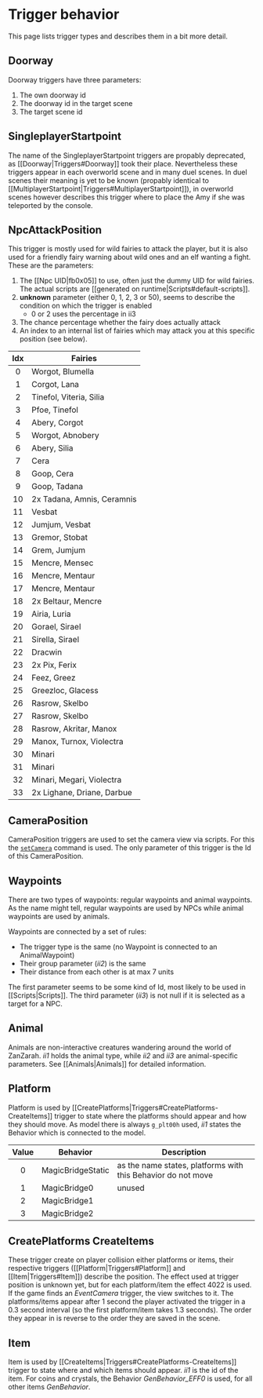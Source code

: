 # Trigger behavior

This page lists trigger types and describes them in a bit more detail.

## Doorway

Doorway triggers have three parameters:

1. The own doorway id
2. The doorway id in the target scene
3. The target scene id

## SingleplayerStartpoint

The name of the SingleplayerStartpoint triggers are propably deprecated, as [[Doorway|Triggers#Doorway]] took their place. Nevertheless these triggers appear in each 
overworld scene and in many duel scenes. In duel scenes their meaning is yet to be known (propably identical to [[MultiplayerStartpoint|Triggers#MultiplayerStartpoint]]),
in overworld scenes however describes this trigger where to place the Amy if she was teleported by the console.

## NpcAttackPosition

This trigger is mostly used for wild fairies to attack the player, but it is also used for a friendly fairy warning about wild ones and an elf wanting a fight.
These are the parameters:

1. The [[Npc UID|fb0x05]] to use, often just the dummy UID for wild fairies. The actual scripts are [[generated on runtime|Scripts#default-scripts]].
2. __unknown__ parameter (either 0, 1, 2, 3 or 50), seems to describe the condition on which the trigger is enabled
    - 0 or 2 uses the percentage in ii3
3. The chance percentage whether the fairy does actually attack
4. An index to an internal list of fairies which may attack you at this specific position (see below).

| Idx | Fairies                    |
|:---:|----------------------------|
|  0  | Worgot, Blumella           |
|  1  | Corgot, Lana               |
|  2  | Tinefol, Viteria, Silia    |
|  3  | Pfoe, Tinefol              |
|  4  | Abery, Corgot              |
|  5  | Worgot, Abnobery           |
|  6  | Abery, Silia               |
|  7  | Cera                       |
|  8  | Goop, Cera                 |
|  9  | Goop, Tadana               |
| 10  | 2x Tadana, Amnis, Ceramnis |
| 11  | Vesbat                     |
| 12  | Jumjum, Vesbat             |
| 13  | Gremor, Stobat             |
| 14  | Grem, Jumjum               |
| 15  | Mencre, Mensec             |
| 16  | Mencre, Mentaur            |
| 17  | Mencre, Mentaur            |
| 18  | 2x Beltaur, Mencre         |
| 19  | Airia, Luria               |
| 20  | Gorael, Sirael             |
| 21  | Sirella, Sirael            |
| 22  | Dracwin                    |
| 23  | 2x Pix, Ferix              |
| 24  | Feez, Greez                |
| 25  | Greezloc, Glacess          |
| 26  | Rasrow, Skelbo             |
| 27  | Rasrow, Skelbo             |
| 28  | Rasrow, Akritar, Manox     |
| 29  | Manox, Turnox, Violectra   |
| 30  | Minari                     |
| 31  | Minari                     |
| 32  | Minari, Megari, Violectra  |
| 33  | 2x Lighane, Driane, Darbue |

## CameraPosition

CameraPosition triggers are used to set the camera view via scripts. For this the [```setCamera```](ScriptRef#setCamera) command is used.
The only parameter of this trigger is the Id of this CameraPosition.

## Waypoints

There are two types of waypoints: regular waypoints and animal waypoints. As the name might tell, regular waypoints are used by NPCs while animal waypoints are used by animals.

Waypoints are connected by a set of rules:
* The trigger type is the same (no Waypoint is connected to an AnimalWaypoint)
* Their group parameter (*ii2*) is the same
* Their distance from each other is at max 7 units

The first parameter seems to be some kind of Id, most likely to be used in [[Scripts|Scripts]].
The third parameter (*ii3*) is not null if it is selected as a target for a NPC.

## Animal

Animals are non-interactive creatures wandering around the world of ZanZarah. *ii1* holds the animal type, while *ii2* and
*ii3* are animal-specific parameters. See [[Animals|Animals]] for detailed information.

## Platform

Platform is used by [[CreatePlatforms|Triggers#CreatePlatforms-CreateItems]] trigger to state where the platforms should appear and how they should move.
As model there is always ```g_plt00h``` used, *ii1* states the Behavior which is connected to the model.

| Value |     Behavior     | Description |
|:-----:|-------------------|-------------|
|   0   | MagicBridgeStatic | as the name states, platforms with this Behavior do not move |
|   1   | MagicBridge0      | unused |
|   2   | MagicBridge1      |  |
|   3   | MagicBridge2      | |

## CreatePlatforms CreateItems

These trigger create on player collision either platforms or items, their respective triggers ([[Platform|Triggers#Platform]] and [[Item|Triggers#Item]]) describe the position.
The effect used at trigger position is unknown yet, but for each platform/item the effect 4022 is used. If the game finds an *EventCamera* trigger, the view switches to it.
The platforms/items appear after 1 second the player activated the trigger in a 0.3 second interval (so the first platform/item takes 1.3 seconds). The order they appear
in is reverse to the order they are saved in the scene.

## Item
Item is used by [[CreateItems|Triggers#CreatePlatforms-CreateItems]] trigger to state where and which items should appear. *ii1* is the id of the item. For coins and crystals,
the Behavior *GenBehavior_EFF0* is used, for all other items *GenBehavior*.
